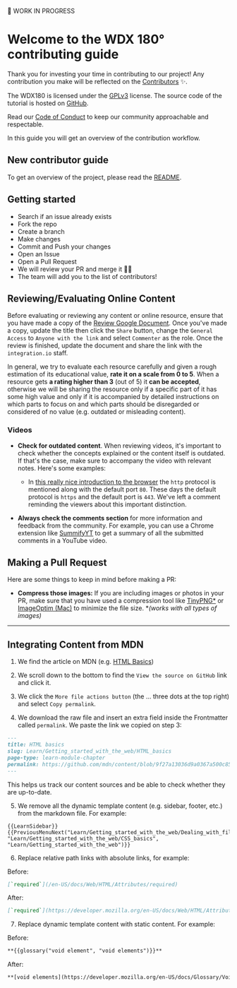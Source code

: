 🚧 WORK IN PROGRESS

# Welcome to the WDX 180° contributing guide 

Thank you for investing your time in contributing to our project! Any contribution you make will be reflected on the [Contributors](README.md#contribute) :sparkles:.

The WDX180 is licensed under the [GPLv3](https://www.gnu.org/licenses/gpl-3.0.txt) license. The source code of the tutorial is hosted on [GitHub](https://github.com/in-tech-gration/WDX-180). 

Read our [Code of Conduct](CODE_OF_CONDUCT.md) to keep our community approachable and respectable.

In this guide you will get an overview of the contribution workflow.

## New contributor guide

To get an overview of the project, please read the [README](README.md). 

## Getting started

- Search if an issue already exists []()
- Fork the repo
- Create a branch
- Make changes
- Commit and Push your changes
- Open an Issue
- Open a Pull Request
- We will review your PR and merge it :tada::tada:
- The team will add you to the list of contributors! []()

## Reviewing/Evaluating Online Content

Before evaluating or reviewing any content or online resource, ensure that you have made a copy of the [Review Google Document](https://docs.google.com/document/d/1CRaejbYTLorucBXauv2Z-FEqXtYB5K1hdsZu7496YEc/copy). Once you've made a copy, update the title then click the `Share` button, change the `General Access` to `Anyone with the link` and select `Commenter` as the role. Once the review is finished, update the document and share the link with the `integration.io` staff. 

In general, we try to evaluate each resource carefully and given a rough estimation of its educational value, **rate it on a scale from 0 to 5**. When a resource gets **a rating higher than 3** (out of 5) it **can be accepted**, otherwise we will be sharing the resource only if a specific part of it has some high value and only if it is accompanied by detailed instructions on which parts to focus on and which parts should be disregarded or considered of no value (e.g. outdated or misleading content). 

### Videos

- **Check for outdated content**. When reviewing videos, it's important to check whether the concepts explained or the content itself is outdated. If that's the case, make sure to accompany the video with relevant notes. Here's some examples:

  - In [this really nice introduction to the browser](https://www.youtube.com/watch?v=DuSURHrZG6I) the `http` protocol is mentioned along with the default port `80`. These days the default protocol is `https` and the default port is `443`. We've left a comment reminding the viewers about this important distinction.

- **Always check the comments section** for more information and feedback from the community. For example, you can use a Chrome extension like [SummifyYT](https://chrome.google.com/webstore/detail/summifyyt-summarize-youtu/mcjgidambippeaajehcfimmephgholco) to get a summary of all the submitted comments in a YouTube video.

## Making a Pull Request

Here are some things to keep in mind before making a PR:

- **Compress those images:** If you are including images or photos in your PR, make sure that you have used a compression tool like [TinyPNG*](https://tinypng.com/) or [ImageOptim (Mac)](https://imageoptim.com/mac) to minimize the file size. *_(works with all types of images)_

---

## Integrating Content from MDN 

1) We find the article on MDN (e.g. [HTML Basics](https://developer.mozilla.org/en-US/docs/Learn/Getting_started_with_the_web/HTML_basics))

2) We scroll down to the bottom to find the `View the source on GitHub` link and click it.

3) We click the `More file actions button` (the ... three dots at the top right) and select `Copy permalink`.

4) We download the raw file and insert an extra field inside the Frontmatter called `permalink`. We paste the link we copied on step 3:

```markdown
---
title: HTML basics
slug: Learn/Getting_started_with_the_web/HTML_basics
page-type: learn-module-chapter
permalink: https://github.com/mdn/content/blob/9f27a13036d9a0367a500c853648cc3b02da779a/files/en-us/learn/getting_started_with_the_web/html_basics/index.md
---
```

This helps us track our content sources and be able to check whether they are up-to-date.

5) We remove all the dynamic template content (e.g. sidebar, footer, etc.) from the markdown file. For example:

```
{{LearnSidebar}}{{PreviousMenuNext("Learn/Getting_started_with_the_web/Dealing_with_files", "Learn/Getting_started_with_the_web/CSS_basics", "Learn/Getting_started_with_the_web")}}
```

6) Replace relative path links with absolute links, for example:

Before:

```markdown
[`required`](/en-US/docs/Web/HTML/Attributes/required)
```

After:

```markdown  
[`required`](https://developer.mozilla.org/en-US/docs/Web/HTML/Attributes/required)
```

7) Replace dynamic template content with static content. For example:

Before:

```markdown
**{{glossary("void element", "void elements")}}**
```

After:

```markdown
**[void elements](https://developer.mozilla.org/en-US/docs/Glossary/Void_element)**
```